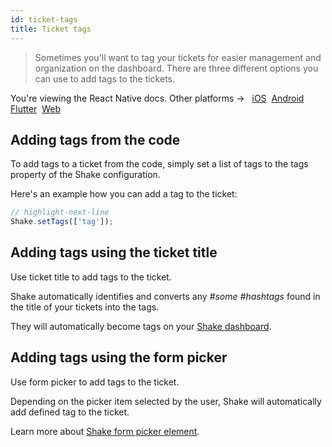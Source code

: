 ```yaml
---
id: ticket-tags
title: Ticket tags
---
```


> Sometimes you'll want to tag your tickets for easier management and organization on the dashboard.
There are three different options you can use to add tags to the tickets.

<p class="p2 mt-40">You're viewing the React Native docs. Other platforms → &nbsp;
<a href="/docs/ios/configuration-and-data/ticket-tags/">iOS</a>&nbsp; 
<a href="/docs/android/configuration-and-data/ticket-tags/">Android</a>&nbsp;
<a href="/docs/flutter/configuration-and-data/ticket-tags/">Flutter</a>&nbsp;  
<a href="/docs/web/configuration-and-data/ticket-tags/">Web</a>&nbsp;
</p>


## Adding tags from the code

To add tags to a ticket from the code, simply set a list of tags to the tags property of the Shake configuration.

Here's an example how you can add a <span class="tag-button green-tag-button">tag</span> to the ticket:

```javascript title="App.js"
// highlight-next-line
Shake.setTags(['tag']);
```

## Adding tags using the ticket title

Use ticket title to add tags to the ticket.

Shake automatically identifies and converts any *#some #hashtags* found in the title of your tickets into the tags.

They will automatically become <span class="tag-button pink-tag-button">tags</span> on your [Shake dashboard](https://app.shakebugs.com/).

## Adding tags using the form picker

Use form picker to add tags to the ticket.

Depending on the picker item selected by the user, Shake will automatically add defined <span class="tag-button blue-tag-button">tag</span> to the ticket.

Learn more about [Shake form picker element](/react/configuration-and-data/custom-forms#picker).


